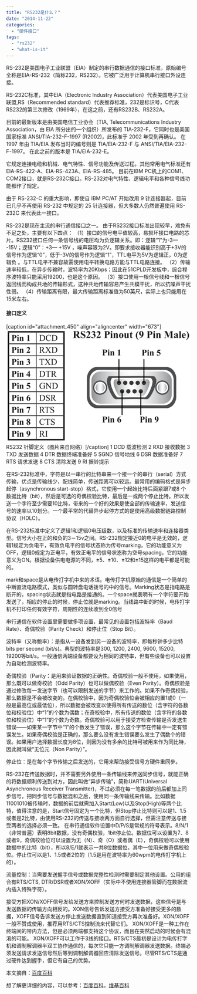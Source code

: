 ```yaml
---
title: "RS232是什么？"
date: "2014-11-22"
categories: 
  - "硬件接口"
tags: 
  - "rs232"
  - "what-is-it"
---
```


RS-232是美国电子工业联盟（EIA）制定的串行数据通信的接口标准，原始编号全称是EIA-RS-232（简称232，RS232）。它被广泛用于计算机串行接口外设连接。

RS-232C标准，其中EIA（Electronic Industry Association）代表美国电子工业联盟,RS（Recommended standard）代表推荐标准，232是标识号，C代表RS232的第三次修改（1969年），在这之前，还有RS232B、RS232A。

目前的最新版本是由美国电信工业协会（TIA, Telecommunications Industry Association，由 EIA 所分出的一个组织）所发布的 TIA-232-F，它同时也是美国国家标准 ANSI/TIA-232-F-1997 (R2002)，此标准于 2002 年受到再确认。 在 1997 年由 TIA/EIA 发布当时的编号则是 TIA/EIA-232-F 与 ANSI/TIA/EIA-232-F-1997。 在此之前的版本是 TIA/EIA-232-E。

它规定连接电缆和机械、电气特性、信号功能及传送过程。其他常用电气标准还有EIA-RS-422-A、EIA-RS-423A、EIA-RS-485。 目前在IBM PC机上的COM1、COM2接口，就是RS-232C接口。RS-232对电气特性、逻辑电平和各种信号线功能都作了规定。

由于 RS-232-C 的重大影响，即使自 IBM PC/AT 开始改用 9 针连接器起，目前已几乎不再使用 RS-232 中规定的 25 针连接器，但大多数人仍然普遍使用 RS-232C 来代表此一接口。

RS-232是现在主流的串行通信接口之一。 由于RS232接口标准出现较早，难免有不足之处，主要有以下四点： （1）接口的信号电平值较高，易损坏接口电路的芯片。RS232接口任何一条信号线的电压均为负逻辑关系。即：逻辑“1”为-3— -15V；逻辑“0”：+3— +15V ，噪声容限为2V。即要求接收器能识别高于+3V的信号作为逻辑“0”，低于-3V的信号作为逻辑“1”，TTL电平为5V为逻辑正，0为逻辑负 。与TTL电平不兼容故需使用电平转换电路方能与TTL电路连接。 （2）传输速率较低，在异步传输时，波特率为20Kbps；因此在51CPLD开发板中，综合程序波特率只能采用19200，也是这个原因。 （3）接口使用一根信号线和一根信号返回线而构成共地的传输形式，这种共地传输容易产生共模干扰，所以抗噪声干扰性弱。 （4）传输距离有限，最大传输距离标准值为50英尺，实际上也只能用在15米左右。

#### 接口定义

\[caption id="attachment\_450" align="aligncenter" width="673"\]![RS232 针脚定义](/assets/images/RS232-Pinout.png) RS232 针脚定义（图片来自网络）\[/caption\] 1 DCD 载波检测 2 RXD 接收数据 3 TXD 发送数据 4 DTR 数据终端准备好 5 SGND 信号地线 6 DSR 数据准备好 7 RTS 请求发送 8 CTS 清除发送 9 RI 振铃提示

在RS-232标准中，字符是以一串行的比特串来一个接一个的串行（serial）方式传输，优点是传输线少，配线简单，传送距离可以较远。最常用的编码格式是异步起停（asynchronous start-stop）格式，它使用一个起始比特后面紧跟7或8 个数据比特（bit），然后是可选的奇偶校验比特，最后是一或两个停止比特。所以发送一个字符至少需要10比特，带来的一个好的效果是使全部的传输速率，发送信号的速率以10划分。一个最平常的代替异步起停方式的是使用高级数据链路控制协议（HDLC）。

在RS-232标准中定义了逻辑1和逻辑0电压级数，以及标准的传输速率和连接器类型。信号大小在正的和负的3－15v之间。RS-232规定接近0的电平是无效的，逻辑1规定为负电平，有效负电平的信号状态称为传号marking，它的功能意义为OFF，逻辑0规定为正电平，有效正电平的信号状态称为空号spacing，它的功能意义为ON。根据设备供电电源的不同，±5、±10、±12和±15这样的电平都是可能的。

mark和space是从电传打字机中来的术语。电传打字机原始的通信是一个简单的中断直流电路模式，类似与圆转盘电话拨号的中的信号。Marking状态是指电路是断开的，spacing状态就是指电路是接通的。一个space就表明有一个字符要开始发送了，相应的停止的时候，停止位就是marking。当线路中断的时候，电传打字机不打印任何有效字符，周期性的连续收到全0信号

串行通信在软件设置里需要做多项设置，最常见的设置包括波特率（Baud Rate）、奇偶校验（Parity Check）和停止位（Stop Bit）。

波特率（又称鲍率）：是指从一设备发到另一设备的波特率，即每秒钟多少比特bits per second (bit/s)。典型的波特率是300, 1200, 2400, 9600, 15200, 19200等bit/s。一般通信两端设备都要设为相同的波特率，但有些设备也可以设置为自动检测波特率。

奇偶校验（Parity：是用来验证数据的正确性。奇偶校验一般不使用，如果使用，那么既可以做奇校验（Odd Parity）也可以做偶校验（Even Parity）。奇偶校验是通过修改每一发送字节（也可以限制发送的字节）来工作的。如果不作奇偶校验，那么数据是不会被改变的。在偶校验中，因为奇偶校验位会被相应的置1或0（一般是最高位或最低位），所以数据会被改变以使得所有传送的数位（含字符的各数位和校验位）中“1”的个数为偶数；在奇校验中，所有传送的数位（含字符的各数位和校验位）中“1”的个数为奇数。奇偶校验可以用于接受方检查传输是否发送生错误——如果某一字节中“1”的个数发生了错误，那么这个字节在传输中一定有错误发生。如果奇偶校验是正确的，那么要么没有发生错误要么发生了偶数个的错误。如果用户选择数据长度为8位，则因为没有多余的比特可被用来作为同比特，因此就叫做“无位元（Non Parity）”。

停止位：是在每个字节传输之后发送的，它用来帮助接受信号方硬件重同步。

RS-232在传送数据时，并不需要另外使用一条传输线来传送同步信号，就能正确的将数据顺利传送到对方，因此叫做“异步传输”，简称UART(Universal Asynchronous Receiver Transmitter)，不过必须在每一笔数据的前后都加上同步信号，把同步信号与数据混和之后，使用同一条传输线来传输。比如数据11001010被传输时，数据的前后就需加入Start(Low)以及Stop(High)等两个比特，值得注意的是，Start信号固定为一个比特，但Stop停止比特则可以是1、1.5或者是2比特，由使用RS-232的传送与接收两方面自行选择，但需注意传送与接受两者的选择必须一致。 在串行通信软件设置中D/P/S是常规的符号表示。8/N/1（非常普遍）表明8bit数据，没有奇偶校验，1bit停止位。数据位可以设置为7、8或者9，奇偶校验位可以设置为无（N）、奇（O）或者偶（E），奇偶校验可以使用数据中的比特（bit），所以8/E/1就表示一共8位数据位，其中一位用来做奇偶校验位。停止位可以是1、1.5或者2位的（1.5是用在波特率为60wpm的电传打字机上的）。

流量控制：当需要发送握手信号或数据完整性检测时需要制定其他设置。公用的组合有RTS/CTS, DTR/DSR或者XON/XOFF（实际中不使用连接器管脚而在数据流内插入特殊字符）。

接受方把XON/XOFF信号发给发送方来控制发送方何时发送数据，这些信号是与发送数据的传输方向相反的。XON信号告诉发送方接受方准备好接受更多的数据，XOFF信号告诉发送方停止发送数据直到知道接受方再次准备好。XON/XOFF一般不赞成使用，推荐用RTS/CTS控制流来代替它们。 XON/XOFF是一种工作在终端间的带内方法，但是必须两端都支持这个协议，而且在突然启动的时候会有混淆的可能。 XON/XOFF可以工作于3线的接口。RTS/CTS最初是设计为电传打字机和调制解调器半双工协作通信的，每次它只能一方调制解调器发送数据。终端必须发送请求发送信号然后等到调制解调器回应清除发送信号。尽管RTS/CTS是通过硬件达到握手，但它有自己的优势。

本文摘自：[百度百科](https://baike.baidu.com/view/1465761.htm)

想了解更详细的内容，可以参考：[百度百科](https://baike.baidu.com/view/1465761.htm)，[维基百科](https://en.wikipedia.org/wiki/RS-232)
